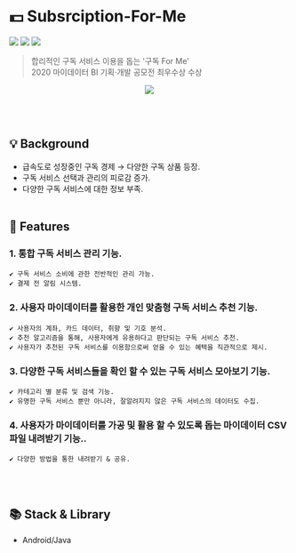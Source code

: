 # 💵 Subsrciption-For-Me
<img src = "https://img.shields.io/badge/ProjectType-TeamProject-orange?style=flat-square">  <img src = "https://img.shields.io/badge/Tools-AndroidStudio-brightgreen?style=flat-square&logo=AndroidStudio">  <img src = "https://img.shields.io/badge/Language-Java-critical?style=flat-square&logo=Java">
>합리적인 구독 서비스 이용을 돕는 '구독 For Me'<br>
>2020 마이데이터 BI 기획·개발 공모전 최우수상 수상<br>
<p align="center"> <img src = "https://user-images.githubusercontent.com/64072741/126213583-7e893fe0-7eea-4667-bb51-08f99580b6bc.png"> </p><br><br>

##  💡  Background
+ 급속도로 성장중인 구독 경제 → 다양한 구독 상품 등장.
+ 구독 서비스 선택과 관리의 피로감 증가.
+ 다양한 구독 서비스에 대한 정보 부족.<br><br>

##  📝  Features
### 1. 통합 구독 서비스 관리 기능.
```
✔️ 구독 서비스 소비에 관한 전반적인 관리 가능.
✔️ 결제 전 알림 시스템.
```
### 2. 사용자 마이데이터를 활용한 개인 맞춤형 구독 서비스 추천 기능.
```
✔️ 사용자의 계좌, 카드 데이터, 취향 및 기호 분석.
✔️ 추천 알고리즘을 통해, 사용자에게 유용하다고 판단되는 구독 서비스 추천.
✔️ 사용자가 추천된 구독 서비스를 이용함으로써 얻을 수 있는 혜택을 직관적으로 제시.
```
### 3. 다양한 구독 서비스들을 확인 할 수 있는 구독 서비스 모아보기 기능.
```
✔️ 카테고리 별 분류 및 검색 기능.
✔️ 유명한 구독 서비스 뿐만 아니라, 잘알려지지 않은 구독 서비스의 데이터도 수집.
```
### 4. 사용자가 마이데이터를 가공 및 활용 할 수 있도록 돕는 마이데이터 CSV 파일 내려받기 기능..
```
✔️ 다양한 방법을 통한 내려받기 & 공유.
```
<br><br>

##  📚  Stack & Library
+ Android/Java



